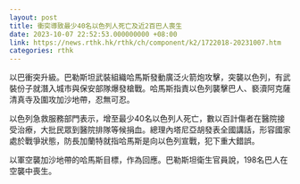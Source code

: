 ```yaml
---
layout: post
title: 衝突導致最少40名以色列人死亡及近2百巴人喪生
date: 2023-10-07 22:52:53.000000000 +08:00
link: https://news.rthk.hk/rthk/ch/component/k2/1722018-20231007.htm
categories: rthk
---
```


以巴衝突升級。巴勒斯坦武裝組織哈馬斯發動廣泛火箭炮攻擊，突襲以色列，有武裝份子就潛入城市與保安部隊爆發槍戰。哈馬斯指責以色列襲擊巴人、褻瀆阿克薩清真寺及圍攻加沙地帶，忍無可忍。

以色列急救服務部門表示，增至最少40名以色列人死亡，數以百計傷者在醫院接受治療，大批民眾到醫院排隊等候捐血。總理內塔尼亞胡發表全國講話，形容國家處於戰爭狀態，防長加蘭特就指哈馬斯是向以色列宣戰，犯下重大錯誤。

以軍空襲加沙地帶的哈馬斯目標，作為回應。巴勒斯坦衛生官員說，198名巴人在空襲中喪生。
